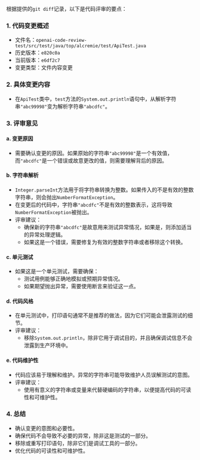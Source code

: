 根据提供的`git diff`记录，以下是代码评审的要点：

### 1. 代码变更概述
- 文件名：`openai-code-review-test/src/test/java/top/alcremie/test/ApiTest.java`
- 历史版本：`e820c0a`
- 当前版本：`e6df2c7`
- 变更类型：文件内容变更

### 2. 具体变更内容
- 在`ApiTest`类中，`test`方法的`System.out.println`语句中，从解析字符串`"abc99998"`变为解析字符串`"abcdfc"`。

### 3. 评审意见

#### a. 变更原因
- 需要确认变更的原因。如果原始的字符串`"abc99998"`是一个有效值，而`"abcdfc"`是一个错误或故意更改的值，则需要理解背后的原因。

#### b. 字符串解析
- `Integer.parseInt`方法用于将字符串转换为整数。如果传入的不是有效的整数字符串，则会抛出`NumberFormatException`。
- 在变更后的代码中，字符串`"abcdfc"`不是有效的整数表示，这将导致`NumberFormatException`被抛出。
- 评审建议：
  - 确保新的字符串`"abcdfc"`是故意用来测试异常情况，如果是，则添加适当的异常处理逻辑。
  - 如果这是一个错误，需要修复为有效的整数字符串或者移除这个转换。

#### c. 单元测试
- 如果这是一个单元测试，需要确保：
  - 测试用例能够正确地模拟或预期异常情况。
  - 如果期望抛出异常，需要使用断言来验证这一点。

#### d. 代码风格
- 在单元测试中，打印语句通常不是推荐的做法，因为它们可能会泄露测试的细节。
- 评审建议：
  - 移除`System.out.println`，除非它用于调试目的，并且确保调试信息不会泄露到生产环境中。

#### e. 代码维护性
- 代码应该易于理解和维护。异常的字符串可能导致维护人员误解测试的意图。
- 评审建议：
  - 使用有意义的字符串或变量来代替硬编码的字符串，以便提高代码的可读性和可维护性。

### 4. 总结
- 确认变更的意图和必要性。
- 确保代码不会导致不必要的异常，除非这是测试的一部分。
- 移除或重写打印语句，除非它们是调试工具的一部分。
- 优化代码的可读性和可维护性。